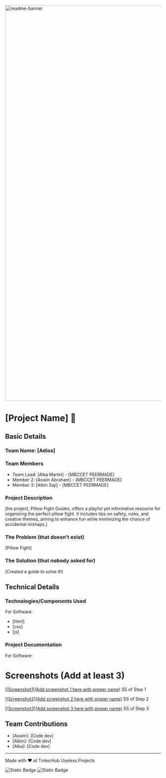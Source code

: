 <img width="1280" alt="readme-banner" src="https://github.com/user-attachments/assets/35332e92-44cb-425b-9dff-27bcf1023c6c">

# [Project Name] 🎯


## Basic Details
### Team Name: [Adios]


### Team Members
- Team Lead: [Alka Martin] - [MBCCET PEERMADE]
- Member 2: [Aswin Abraham] - [MBCCET PEERMADE]
- Member 3: [Albin Saji] - [MBCCET PEERMADE]

### Project Description
[his project, Pillow Fight Guides, offers a playful yet informative resource for organizing the perfect pillow fight. It includes tips on safety, rules, and creative themes, aiming to enhance fun while minimizing the chance of accidental mishaps.]

### The Problem (that doesn't exist)
[Pillow Fight]
### The Solution (that nobody asked for)
[Created a guide to solve it!]

## Technical Details
### Technologies/Components Used
For Software:
- [html]
- [css]
- [js]



### Project Documentation
For Software:

# Screenshots (Add at least 3)
[![Screenshot1](Add screenshot 1 here with proper name)](https://github.com/alka-003/Adios/blob/main/Screenshot%20(1).png)
SS of Step 1

[![Screenshot2](Add screenshot 2 here with proper name)](https://github.com/alka-003/Adios/blob/main/Screenshot%20(2).png)
SS of Step 2

[![Screenshot3](Add screenshot 3 here with proper name)](https://github.com/alka-003/Adios/blob/main/Screenshot%20(3).png)
SS of Step 3


## Team Contributions
- [Aswin]: [Code dev]
- [Albin]: [Code dev]
- [Alka]: [Code dev]

---
Made with ❤️ at TinkerHub Useless Projects 

![Static Badge](https://img.shields.io/badge/TinkerHub-24?color=%23000000&link=https%3A%2F%2Fwww.tinkerhub.org%2F)
![Static Badge](https://img.shields.io/badge/UselessProject--24-24?link=https%3A%2F%2Fwww.tinkerhub.org%2Fevents%2FQ2Q1TQKX6Q%2FUseless%2520Projects)
